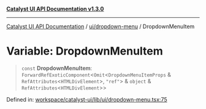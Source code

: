 [**Catalyst UI API Documentation v1.3.0**](../../../README.md)

---

[Catalyst UI API Documentation](../../../README.md) / [ui/dropdown-menu](../README.md) / DropdownMenuItem

# Variable: DropdownMenuItem

> `const` **DropdownMenuItem**: `ForwardRefExoticComponent`\<`Omit`\<`DropdownMenuItemProps` & `RefAttributes`\<`HTMLDivElement`\>, `"ref"`\> & `object` & `RefAttributes`\<`HTMLDivElement`\>\>

Defined in: [workspace/catalyst-ui/lib/ui/dropdown-menu.tsx:75](https://github.com/TheBranchDriftCatalyst/catalyst-ui/blob/main/lib/ui/dropdown-menu.tsx#L75)
